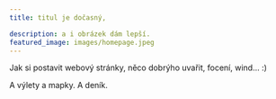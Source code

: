 ```yaml
---
title: titul je dočasný,

description: a i obrázek dám lepší.
featured_image: images/homepage.jpeg 
---
```

Jak si postavit webový stránky, něco dobrýho uvařit, focení, wind... :)

A výlety a mapky. A deník.
